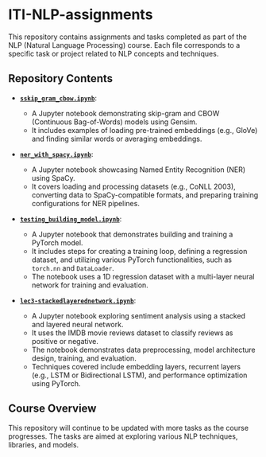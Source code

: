 # ITI-NLP-assignments

This repository contains assignments and tasks completed as part of the NLP (Natural Language Processing) course. Each file corresponds to a specific task or project related to NLP concepts and techniques.

## Repository Contents

- [**`sskip_gram_cbow.ipynb`**](https://github.com/Amadoabad/ITI-NLP-assignments/blob/main/sskip_gram_cbow.ipynb): 
  - A Jupyter notebook demonstrating skip-gram and CBOW (Continuous Bag-of-Words) models using Gensim. 
  - It includes examples of loading pre-trained embeddings (e.g., GloVe) and finding similar words or averaging embeddings.

- [**`ner_with_spacy.ipynb`**](https://github.com/Amadoabad/ITI-NLP-assignments/blob/main/ner_with_spacy.ipynb):
  - A Jupyter notebook showcasing Named Entity Recognition (NER) using SpaCy.
  - It covers loading and processing datasets (e.g., CoNLL 2003), converting data to SpaCy-compatible formats, and preparing training configurations for NER pipelines.

- [**`testing_building_model.ipynb`**](https://github.com/Amadoabad/ITI-NLP-assignments/blob/main/testing_building_model.ipynb):
  - A Jupyter notebook that demonstrates building and training a PyTorch model.
  - It includes steps for creating a training loop, defining a regression dataset, and utilizing various PyTorch functionalities, such as `torch.nn` and `DataLoader`.
  - The notebook uses a 1D regression dataset with a multi-layer neural network for training and evaluation.

- [**`lec3-stackedlayerednetwork.ipynb`**](https://github.com/Amadoabad/ITI-NLP-assignments/blob/main/lec3-stackedlayerednetwork.ipynb):
  - A Jupyter notebook exploring sentiment analysis using a stacked and layered neural network.
  - It uses the IMDB movie reviews dataset to classify reviews as positive or negative.
  - The notebook demonstrates data preprocessing, model architecture design, training, and evaluation.
  - Techniques covered include embedding layers, recurrent layers (e.g., LSTM or Bidirectional LSTM), and performance optimization using PyTorch.


## Course Overview

This repository will continue to be updated with more tasks as the course progresses. The tasks are aimed at exploring various NLP techniques, libraries, and models.
